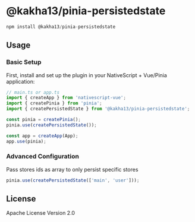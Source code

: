 # @kakha13/pinia-persistedstate

```javascript
npm install @kakha13/pinia-persistedstate
```

## Usage

### Basic Setup

First, install and set up the plugin in your NativeScript + Vue/Pinia application:

```typescript
// main.ts or app.ts
import { createApp } from 'nativescript-vue';
import { createPinia } from 'pinia';
import { createPersistedState } from '@kakha13/pinia-persistedstate';

const pinia = createPinia();
pinia.use(createPersistedState());

const app = createApp(App);
app.use(pinia);
```

### Advanced Configuration

Pass stores ids as array to only persist specific stores

```typescript
pinia.use(createPersistedState(['main', 'user']));
```

## License

Apache License Version 2.0

